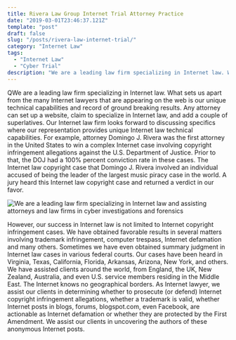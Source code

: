 ```yaml
---
title: Rivera Law Group Internet Trial Attorney Practice
date: "2019-03-01T23:46:37.121Z"
template: "post"
draft: false
slug: "/posts/rivera-law-internet-trial/"
category: "Internet Law"
tags:
  - "Internet Law"
  - "Cyber Trial"
description: "We are a leading law firm specializing in Internet law. What sets us apart from the many Internet lawyers that are appearing on the web is our unique technical capabilities and record of ground breaking results."
---
```


QWe are a leading law firm specializing in Internet law. What sets us apart from the many Internet lawyers that are appearing on the web is our unique technical capabilities and record of ground breaking results. Any attorney can set up a website, claim to specialize in Internet law, and add a couple of superlatives. Our Internet law firm looks forward to discussing specifics where our representation provides unique Internet law technical capabilities. For example, attorney Domingo J. Rivera was the first attorney in the United States to win a complex Internet case involving copyright infringement allegations against the U.S. Department of Justice. Prior to that, the DOJ had a 100% percent conviction rate in these cases. The Internet law copyright case that Domingo J. Rivera involved an individual accused of being the leader of the largest music piracy case in the world. A jury heard this Internet law copyright case and returned a verdict in our favor. 

![We are a leading law firm specializing in Internet law and assisting attorneys and law firms in cyber investigations and forensics](/media/image-2.jpg)

However, our success in Internet law is not limited to Internet copyright infringement cases. We have obtained favorable results in several matters involving trademark infringement, computer trespass, Internet defamation and many others. Sometimes we have even obtained summary judgment in Internet law cases in various federal courts. Our cases have been heard in Virginia, Texas, California, Florida, Arkansas, Arizona, New York, and others. We have assisted clients around the world, from England, the UK, New Zealand, Australia, and even U.S. service members residing in the Middle East. The Internet knows no geographical borders. As Internet lawyer, we assist our clients in determining whether to prosecute (or defend) Internet copyright infringement allegations, whether a trademark is valid, whether Internet posts in blogs, forums, blogspot.com, even Facebook, are actionable as Internet defamation or whether they are protected by the First Amendment. We assist our clients in uncovering the authors of these anonymous Internet posts.